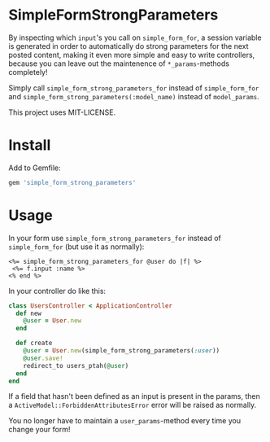 # SimpleFormStrongParameters

By inspecting which `input`'s you call on `simple_form_for`, a session variable is generated in order to automatically do strong parameters for the next posted content, making it even more simple and easy to write controllers, because you can leave out the maintenence of `*_params`-methods completely!

Simply call `simple_form_strong_parameters_for` instead of `simple_form_for` and `simple_form_strong_parameters(:model_name)` instead of `model_params`.

This project uses MIT-LICENSE.

# Install

Add to Gemfile:
```ruby
gem 'simple_form_strong_parameters'
```

# Usage

In your form use `simple_form_strong_parameters_for` instead of `simple_form_for` (but use it as normally):
```erb
<%= simple_form_strong_parameters_for @user do |f| %>
 <%= f.input :name %>
<% end %>
```

In your controller do like this:
```ruby
class UsersController < ApplicationController
  def new
    @user = User.new
  end

  def create
    @user = User.new(simple_form_strong_parameters(:user))
    @user.save!
    redirect_to users_ptah(@user)
  end
end
```

If a field that hasn't been defined as an input is present in the params, then a `ActiveModel::ForbiddenAttributesError` error will be raised as normally.

You no longer have to maintain a `user_params`-method every time you change your form!
